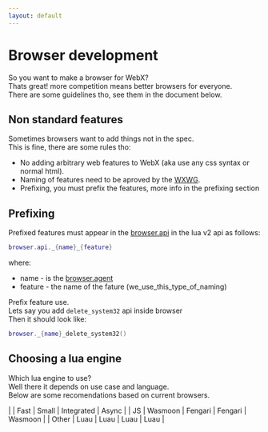 ```yaml
---
layout: default
---
```

# Browser development
So you want to make a browser for WebX?\
Thats great! more competition means better browsers for everyone.\
There are some guidelines tho, see them in the document below.

## Non standard features
Sometimes browsers want to add things not in the spec.\
This is fine, there are some rules tho:
- No adding arbitrary web features to WebX (aka use any css syntax or normal html).
- Naming of features need to be aproved by the [WXWG](../wxwg.md).
- Prefixing, you must prefix the features, more info in the prefixing section

## Prefixing
Prefixed features must appear in the [browser.api](../lua/v2/globals/browser.md) in the lua v2 api as follows:
```lua
browser.api._{name}_{feature}
```
where:
- name - is the [browser.agent](../lua/v2/globals/browser.md)
- feature - the name of the fature (we_use_this_type_of_naming)

Prefix feature use.\
Lets say you add `delete_system32` api inside browser\
Then it should look like:
```lua
browser._{name}_delete_system32()
```

## Choosing a lua engine
Which lua engine to use?\
Well there it depends on use case and language.\
Below are some recomendations based on current browsers.

|       | Fast    | Small   | Integrated | Async   |
| JS    | Wasmoon | Fengari | Fengari    | Wasmoon |
| Other | Luau    | Luau    | Luau       | Luau    |